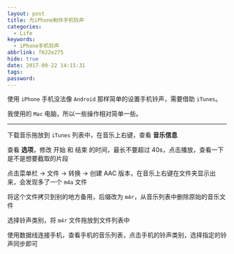 ```yaml
---
layout: post
title: 为iPhone制作手机铃声
categories:
  - Life
keywords:
  - iPhone手机铃声
abbrlink: f622e275
hide: true
date: 2017-09-22 14:15:31
tags:
password:
---
```

 
使用 `iPhone` 手机没法像 `Android` 那样简单的设置手机铃声，需要借助 `iTunes`。

我使用的 `Mac` 电脑，所以一些操作相对简单一些。

<!--more-->

----

下载音乐拖放到 `iTunes` 列表中，在音乐上右键，查看 **音乐信息**

查看 **选项**，修改 开始 和 结束 的时间，最长不要超过 40s，点击播放，查看一下是不是想要截取的片段

点击菜单栏 -> 文件 -> 转换 -> 创建 AAC 版本，在音乐上右键在文件夹显示出来，会发现多了一个 `m4a` 文件

将这个文件拷贝到别的地方备用，后缀改为 `m4r`，从音乐列表中删除原始的音乐文件

选择铃声类别，将 `m4r` 文件拖放到文件列表中

使用数据线连接手机，查看手机的音乐列表，点击手机的铃声类别，选择指定的铃声同步即可